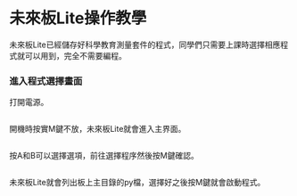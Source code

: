 # 未來板Lite操作教學

未來板Lite已經儲存好科學教育測量套件的程式，同學們只需要上課時選擇相應程式就可以用到，完全不需要編程。

### 進入程式選擇畫面

打開電源。

<figure><img src="https://files.gitbook.com/v0/b/gitbook-x-prod.appspot.com/o/spaces%2FsN6MlwBFbL3P67FzMMyL%2Fuploads%2FkzfTd5kl1jQuLnfSTjoA%2Fimage.png?alt=media&#x26;token=f841702f-f439-4a0a-939a-212c8b5bc3a0" alt=""><figcaption></figcaption></figure>

開機時按實M鍵不放，未來板Lite就會進入主界面。

<figure><img src="https://files.gitbook.com/v0/b/gitbook-x-prod.appspot.com/o/spaces%2FsN6MlwBFbL3P67FzMMyL%2Fuploads%2Fv9sTxGVsibZnVyvL9WLW%2Fimage.png?alt=media&#x26;token=b8ff9644-3cbc-4d3f-8535-45c1ce6dd0c2" alt=""><figcaption></figcaption></figure>

按A和B可以選擇選項，前往選擇程序然後按M鍵確認。

<figure><img src="https://files.gitbook.com/v0/b/gitbook-x-prod.appspot.com/o/spaces%2FsN6MlwBFbL3P67FzMMyL%2Fuploads%2FqYd1YACoXLndcWzP9uwP%2Fimage.png?alt=media&#x26;token=f0df32ae-fa5e-449d-831c-9f1619962fc3" alt=""><figcaption></figcaption></figure>

未來板Lite就會列出板上主目錄的py檔，選擇好之後按M鍵就會啟動程式。
